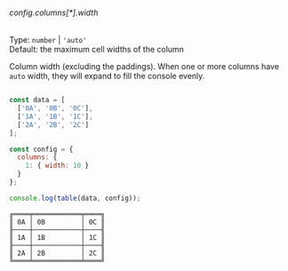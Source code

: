 ###### config.columns[*].width

Type: `number` | `'auto'`\
Default: the maximum cell widths of the column

Column width (excluding the paddings).
When one or more columns have `auto` width, they will expand to fill the console evenly.

```js

const data = [
  ['0A', '0B', '0C'],
  ['1A', '1B', '1C'],
  ['2A', '2B', '2C']
];

const config = {
  columns: {
    1: { width: 10 }
  }
};

console.log(table(data, config));
```

```
╔════╤════════════╤════╗
║ 0A │ 0B         │ 0C ║
╟────┼────────────┼────╢
║ 1A │ 1B         │ 1C ║
╟────┼────────────┼────╢
║ 2A │ 2B         │ 2C ║
╚════╧════════════╧════╝
```
